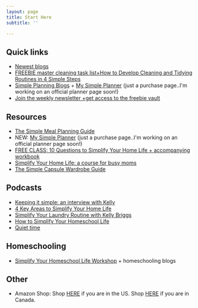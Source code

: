 ```yaml
---
layout: page
title: Start Here
subtitle: ''

---
```

## Quick links

* [Newest blogs](https://www.simplehomemom.com)
* [FREEBIE master cleaning task list+How to Develop Cleaning and Tidying Routines in 4 Simple Steps](https://www.simplehomemom.com/how-to-develop-cleaning-and-tidying-routines-in-4-simple-steps/)
* [Simple Planning Blogs](https://www.simplehomemom.com/tags/#simple%20planning) + [My Simple Planner](https://buy.stripe.com/28o02a7WCeWUdbi3cg) (just a purchase page..I'm working on an official planner page soon!)
* [Join the weekly newsletter +get access to the freebie vault](https://www.simplehomemom.com/freebies)

## Resources

* [The Simple Meal Planning Guide](https://www.simplehomemom.com/the-simple-meal-planning-guide/)
* NEW: [My Simple Planner](https://buy.stripe.com/28o02a7WCeWUdbi3cg) (just a purchase page..I'm working on an official planner page soon!)
* [FREE CLASS: 10 Questions to Simplify Your Home Life + accompanying workbook](https://mailchi.mp/b9ced2aa71e3/10-questions-to-help-you-simplify-your-home-life)
* [Simplify Your Home Life: a course for busy moms](https://www.simplehomemom.com/course)
* [The Simple Capsule Wardrobe Guide ](https://www.simplehomemom.com/simple-capsule-wardrobe-guide)

## Podcasts

* [Keeping it simple: an interview with Kelly](https://podcasts.apple.com/ca/podcast/keeping-it-simple-an-interview-with-kelly/id1512837291?i=1000500930761)
* [4 Key Areas to Simplify Your Home Life](https://podcasts.apple.com/us/podcast/155-learn-4-key-areas-to-simplify-your-home-kelly-from/id1481909779?i=1000526375831)
* [Simplify Your Laundry Routine with Kelly Briggs](https://podcasts.apple.com/ca/podcast/ep155-simplify-your-laundry-routine-with-kelly-briggs/id1159498258?i=1000505748717)
* [How to Simplify Your Homeschool Life](https://capturingthecharmedlife.com/2021/03/15/how-to-simplify-your-homeschool-life/)
* [Quiet time](https://podcasts.apple.com/us/podcast/ep-23-quiet-time-and-homeschooling-with-kelly-briggs/id1527253695?i=1000533420517)

## Homeschooling

* [Simplify Your Homeschool Life Workshop](https://www.simplehomemom.com/simplify-your-homeschool-life-workshop/) + homeschooling blogs

## Other

* Amazon Shop: Shop [HERE](http://www.amazon.com/shop/simplehomemom) if you are in the US. Shop [HERE](http://www.amazon.ca/shop/simplehomemom) if you are in Canada.